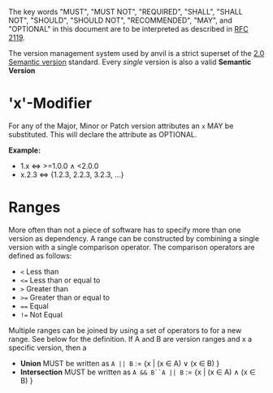 The key words "MUST", "MUST NOT", "REQUIRED", "SHALL", "SHALL NOT", "SHOULD", "SHOULD NOT", "RECOMMENDED", "MAY", and "OPTIONAL" in this document are to be interpreted as described in [RFC 2119](http://tools.ietf.org/html/rfc2119).

The version management system used by anvil is a strict superset of the [2.0 Semantic version](http://semver.org/) standard. Every *single* version is also a valid **Semantic Version**

# 'x'-Modifier
For any of the Major, Minor or Patch version attributes an `x` MAY be substituted. This will declare the attribute as OPTIONAL.

**Example:**
* 1.x ⇔ >=1.0.0 ∧ <2.0.0
* x.2.3 ⇔ {1.2.3, 2.2.3, 3.2.3, ...}



# Ranges
More often than not a piece of software has to specify more than one version as dependency. A range can be constructed by combining a single version with a single comparison operator. The comparison operators are defined as follows:
* `<` Less than
* `<=` Less than or equal to
* `>` Greater than
* `>=` Greater than or equal to
* `==` Equal
* `!=` Not Equal

Multiple ranges can be joined by using a set of operators to for a new range. See below for the definition.
If A and B are version ranges and x a specific version, then a
* **Union** MUST be written as `A || B` := {x | (x ∈ A) ∨ (x ∈ B) }
* **Intersection** MUST be written as `A && B``A || B` := {x | (x ∈ A) ∧ (x ∈ B) }
